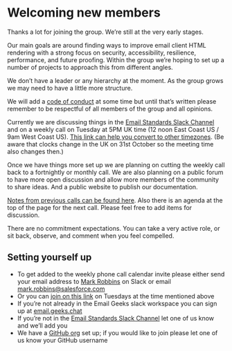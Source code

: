 # Welcoming new members

Thanks a lot for joining the group. We’re still at the very early stages.

Our main goals are around finding ways to improve email client HTML rendering with a strong focus on security, accessibility, resilience, performance, and future proofing.  Within the group we’re hoping to set up a number of projects to approach this from different angles. 

We don’t have a leader or any hierarchy at the moment. As the group grows we may need to have a little more structure. 

We will add a [code of conduct](https://github.com/email-standards/email-standards/issues/1) at some time but until that’s written please remember to be respectful of all members of the group and all opinions.

Currently we are discussing things in the [Email Standards Slack Channel](https://emailgeeks.slack.com/archives/C02C6TXA610) and on a weekly call on Tuesday at 5PM UK time (12 noon East Coast US / 9am West Coast US). [This link can help you convert to other timezones](https://www.inyourowntime.zone/2021-08-24_17.00_Europe.London?forget=1). (Be aware that clocks change in the UK on 31st October so the meeting time also changes then.)

Once we have things more set up we are planning on cutting the weekly call back to a fortnightly or monthly call. We are also planning on a public forum to have more open discussion and allow more members of the community to share ideas. And a public website to publish our documentation.

[Notes from previous calls can be found here](https://github.com/email-standards/email-standards/tree/main/meeting-notes). Also there is an agenda at the top of the page for the next call. Please feel free to add items for discussion.


There are no commitment expectations. You can take a very active role, or sit back, observe, and comment when you feel compelled.

## Setting yourself up
* To get added to the weekly phone call calendar invite please either send your email address to [Mark Robbins](https://emailgeeks.slack.com/archives/D1A2YKU04) on Slack or email [mark.robbins@salesforce.com](mailto:mark.robbins@salesforce.com)
* Or you can [join on this link](https://litmus.zoom.us/j/98875838612?pwd=eDlzYzJWRnIzakJHOTVoRzYzcit2QT09) on Tuesdays at the time mentioned above
* If you’re not already in the Email Geeks slack workspace you can sign up at [email.geeks.chat](https://email.geeks.chat/)
* If you’re not in the [Email Standards Slack Channel](https://emailgeeks.slack.com/archives/C02C6TXA610) let one of us know and we’ll add you
* We have a [GitHub org](https://github.com/email-standards) set up; if you would like to join please let one of us know your GitHub username

